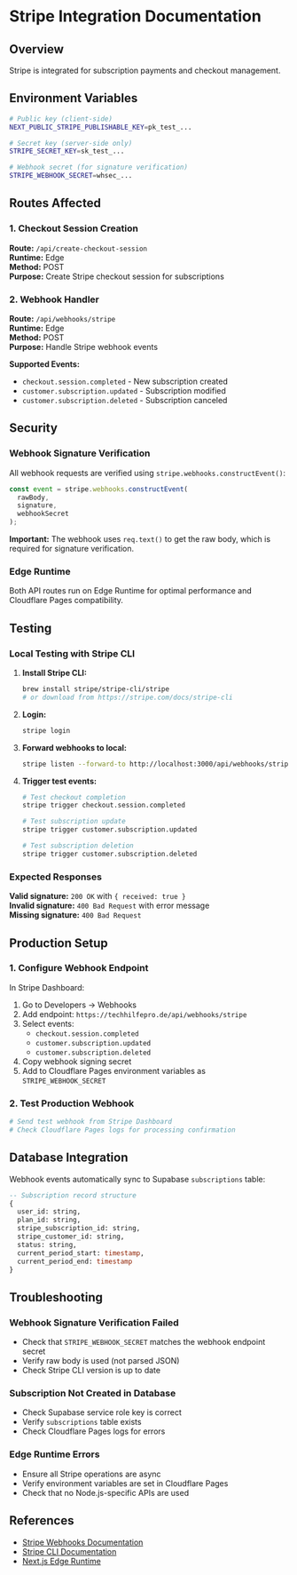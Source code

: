 # Stripe Integration Documentation

## Overview

Stripe is integrated for subscription payments and checkout management.

## Environment Variables

```bash
# Public key (client-side)
NEXT_PUBLIC_STRIPE_PUBLISHABLE_KEY=pk_test_...

# Secret key (server-side only)
STRIPE_SECRET_KEY=sk_test_...

# Webhook secret (for signature verification)
STRIPE_WEBHOOK_SECRET=whsec_...
```

## Routes Affected

### 1. Checkout Session Creation
**Route:** `/api/create-checkout-session`  
**Runtime:** Edge  
**Method:** POST  
**Purpose:** Create Stripe checkout session for subscriptions

### 2. Webhook Handler
**Route:** `/api/webhooks/stripe`  
**Runtime:** Edge  
**Method:** POST  
**Purpose:** Handle Stripe webhook events

**Supported Events:**
- `checkout.session.completed` - New subscription created
- `customer.subscription.updated` - Subscription modified
- `customer.subscription.deleted` - Subscription canceled

## Security

### Webhook Signature Verification
All webhook requests are verified using `stripe.webhooks.constructEvent()`:

```typescript
const event = stripe.webhooks.constructEvent(
  rawBody,
  signature,
  webhookSecret
);
```

**Important:** The webhook uses `req.text()` to get the raw body, which is required for signature verification.

### Edge Runtime
Both API routes run on Edge Runtime for optimal performance and Cloudflare Pages compatibility.

## Testing

### Local Testing with Stripe CLI

1. **Install Stripe CLI:**
   ```bash
   brew install stripe/stripe-cli/stripe
   # or download from https://stripe.com/docs/stripe-cli
   ```

2. **Login:**
   ```bash
   stripe login
   ```

3. **Forward webhooks to local:**
   ```bash
   stripe listen --forward-to http://localhost:3000/api/webhooks/stripe
   ```

4. **Trigger test events:**
   ```bash
   # Test checkout completion
   stripe trigger checkout.session.completed

   # Test subscription update
   stripe trigger customer.subscription.updated

   # Test subscription deletion
   stripe trigger customer.subscription.deleted
   ```

### Expected Responses

**Valid signature:** `200 OK` with `{ received: true }`  
**Invalid signature:** `400 Bad Request` with error message  
**Missing signature:** `400 Bad Request`

## Production Setup

### 1. Configure Webhook Endpoint

In Stripe Dashboard:
1. Go to Developers → Webhooks
2. Add endpoint: `https://techhilfepro.de/api/webhooks/stripe`
3. Select events:
   - `checkout.session.completed`
   - `customer.subscription.updated`
   - `customer.subscription.deleted`
4. Copy webhook signing secret
5. Add to Cloudflare Pages environment variables as `STRIPE_WEBHOOK_SECRET`

### 2. Test Production Webhook

```bash
# Send test webhook from Stripe Dashboard
# Check Cloudflare Pages logs for processing confirmation
```

## Database Integration

Webhook events automatically sync to Supabase `subscriptions` table:

```sql
-- Subscription record structure
{
  user_id: string,
  plan_id: string,
  stripe_subscription_id: string,
  stripe_customer_id: string,
  status: string,
  current_period_start: timestamp,
  current_period_end: timestamp
}
```

## Troubleshooting

### Webhook Signature Verification Failed
- Check that `STRIPE_WEBHOOK_SECRET` matches the webhook endpoint secret
- Verify raw body is used (not parsed JSON)
- Check Stripe CLI version is up to date

### Subscription Not Created in Database
- Check Supabase service role key is correct
- Verify `subscriptions` table exists
- Check Cloudflare Pages logs for errors

### Edge Runtime Errors
- Ensure all Stripe operations are async
- Verify environment variables are set in Cloudflare Pages
- Check that no Node.js-specific APIs are used

## References

- [Stripe Webhooks Documentation](https://stripe.com/docs/webhooks)
- [Stripe CLI Documentation](https://stripe.com/docs/stripe-cli)
- [Next.js Edge Runtime](https://nextjs.org/docs/app/building-your-application/rendering/edge-and-nodejs-runtimes)

